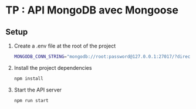# TP : API MongoDB avec Mongoose

## Setup

1. Create a .env file at the root of the project
   ```bash
   MONGODB_CONN_STRING="mongodb://root:password@127.0.0.1:27017/?directConnection=true&serverSelectionTimeoutMS=2000&appName=mongosh+2.4.0"
   ```
2. Install the project dependencies
   ```bash
   npm install
   ```
3. Start the API server
   ```
   npm run start
   ```
